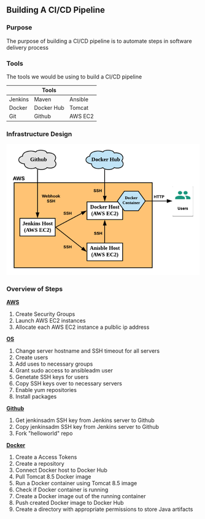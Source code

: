 ## Building A CI/CD Pipeline


### Purpose

The purpose of building a CI/CD pipeline is to automate steps in software delivery process


### Tools

The tools we would be using to build a CI/CD pipeline

|         |   **Tools**   |            |
|---------|---------------|------------|
| Jenkins |     Maven     |   Ansible  |
|  Docker |  Docker Hub   |   Tomcat   |
|   Git   |    Github     |   AWS EC2  |



### Infrastructure Design
![Infrastructure Design](https://github.com/hadriane/cicd_pipeline_java/blob/master/images/Infrastructure_Design.png)


### Overview of Steps

**[AWS](https://github.com/hadriane/cicd_pipeline_java/blob/master/steps/steps_aws.md)**
1. Create Security Groups
2. Launch AWS EC2 instances
3. Allocate each AWS EC2 instance a pulblic ip address

**[OS](https://github.com/hadriane/cicd_pipeline_java/blob/master/steps/steps_os.md)**
1. Change server hostname and SSH timeout for all servers
2. Create users
3. Add uses to necessary groups
4. Grant sudo access to ansibleadm user
5. Genetate SSH keys for users
6. Copy SSH keys over to necessary servers
7. Enable yum repositories
8. Install packages

**[Github](https://github.com/hadriane/cicd_pipeline_java/blob/master/steps/steps_github.md)**
1. Get jenkinsadm SSH key from Jenkins server to Github
2. Copy jenkinsadm SSH key from Jenkins server to Github
3. Fork "helloworld" repo

**[Docker](https://github.com/hadriane/cicd_pipeline_java/blob/master/steps/steps_docker.md)**
1. Create a Access Tokens
2. Create a repository
3. Connect Docker host to Docker Hub
4. Pull Tomcat 8.5 Docker image
5. Run a Docker container using Tomcat 8.5 image
6. Check if Docker container is running
7. Create a Docker image out of the running container
8. Push created Docker image to Docker Hub
9. Create a directory with appropriate permissions to store Java artifacts
 
